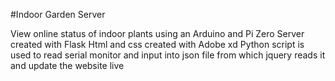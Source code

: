 #Indoor Garden Server 

View online status of indoor plants using an Arduino and Pi Zero Server created with Flask Html and css created with Adobe xd
Python script is used to read serial monitor and input into json file from which jquery reads it and update the website live
